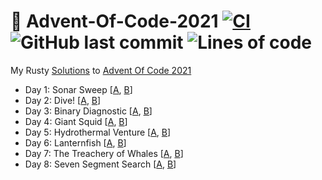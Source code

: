 # 🎄 Advent-Of-Code-2021 [![CI](https://github.com/Basicprogrammer10/Advent-Of-Code-2021/actions/workflows/rust.yml/badge.svg)](https://github.com/Basicprogrammer10/Advent-Of-Code-2021/actions/workflows/rust.yml) ![GitHub last commit](https://img.shields.io/github/last-commit/Basicprogrammer10/Advent-Of-Code-2021) ![Lines of code](https://img.shields.io/tokei/lines/github/Basicprogrammer10/Advent-Of-Code-2021)
My Rusty [Solutions](https://github.com/Basicprogrammer10/Advent-Of-Code-2021/tree/master/src/solutions) to [Advent Of Code 2021](https://adventofcode.com/2021)

- Day 1: Sonar Sweep [[A](https://github.com/Basicprogrammer10/Advent-Of-Code-2021/blob/master/src/solutions/day_01.rs#L10), [B](https://github.com/Basicprogrammer10/Advent-Of-Code-2021/blob/master/src/solutions/day_01.rs#L20)]
- Day 2: Dive! [[A](https://github.com/Basicprogrammer10/Advent-Of-Code-2021/blob/master/src/solutions/day_02.rs#L10), [B](https://github.com/Basicprogrammer10/Advent-Of-Code-2021/blob/master/src/solutions/day_02.rs#L30)]
- Day 3: Binary Diagnostic [[A](https://github.com/Basicprogrammer10/Advent-Of-Code-2021/blob/master/src/solutions/day_03.rs#L10), [B](https://github.com/Basicprogrammer10/Advent-Of-Code-2021/blob/master/src/solutions/day_03.rs#L39)]
- Day 4: Giant Squid [[A](https://github.com/Basicprogrammer10/Advent-Of-Code-2021/blob/master/src/solutions/day_04.rs#L10), [B](https://github.com/Basicprogrammer10/Advent-Of-Code-2021/blob/master/src/solutions/day_04.rs#L17)]
- Day 5: Hydrothermal Venture [[A](https://github.com/Basicprogrammer10/Advent-Of-Code-2021/blob/master/src/solutions/day_05.rs#L12), [B](https://github.com/Basicprogrammer10/Advent-Of-Code-2021/blob/master/src/solutions/day_05.rs#L16)]
- Day 6: Lanternfish [[A](https://github.com/Basicprogrammer10/Advent-Of-Code-2021/blob/master/src/solutions/day_06.rs#L13), [B](https://github.com/Basicprogrammer10/Advent-Of-Code-2021/blob/master/src/solutions/day_06.rs#L20)]
- Day 7: The Treachery of Whales [[A](https://github.com/Basicprogrammer10/Advent-Of-Code-2021/blob/master/src/solutions/day_07.rs#L10), [B](https://github.com/Basicprogrammer10/Advent-Of-Code-2021/blob/master/src/solutions/day_07.rs#L27)]
- Day 8: Seven Segment Search [[A](https://github.com/Basicprogrammer10/Advent-Of-Code-2021/blob/master/src/solutions/day_08.rs#L12), [B](https://github.com/Basicprogrammer10/Advent-Of-Code-2021/blob/master/src/solutions/day_08.rs#L26)]
